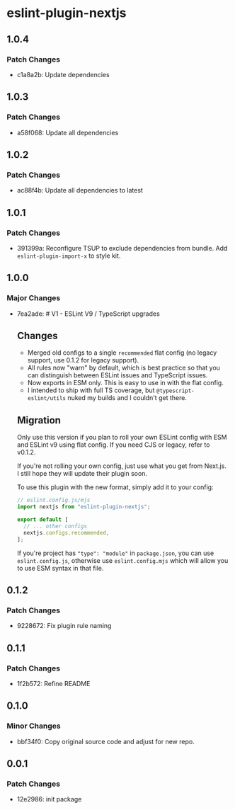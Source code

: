 # eslint-plugin-nextjs

## 1.0.4

### Patch Changes

- c1a8a2b: Update dependencies

## 1.0.3

### Patch Changes

- a58f068: Update all dependencies

## 1.0.2

### Patch Changes

- ac88f4b: Update all dependencies to latest

## 1.0.1

### Patch Changes

- 391399a: Reconfigure TSUP to exclude dependencies from bundle. Add `eslint-plugin-import-x` to style kit.

## 1.0.0

### Major Changes

- 7ea2ade: # V1 - ESLint V9 / TypeScript upgrades

  ## Changes
  - Merged old configs to a single `recommended` flat config (no legacy support, use 0.1.2 for legacy support).
  - All rules now "warn" by default, which is best practice so that you can distinguish between ESLint issues and TypeScript issues.
  - Now exports in ESM only. This is easy to use in with the flat config.
  - I intended to ship with full TS coverage, but `@typescript-eslint/utils` nuked my builds and I couldn't get there.

  ## Migration

  Only use this version if you plan to roll your own ESLint config with ESM and ESLint v9 using flat config. If you need CJS or legacy, refer to v0.1.2.

  If you're not rolling your own config, just use what you get from Next.js. I still hope they will update their plugin soon.

  To use this plugin with the new format, simply add it to your config:

  ```js
  // eslint.config.js/mjs
  import nextjs from "eslint-plugin-nextjs";

  export default [
    // ... other configs
    nextjs.configs.recommended,
  ];
  ```

  If you're project has `"type": "module"` in `package.json`, you can use `eslint.config.js`, otherwise use `eslint.config.mjs` which will allow you to use ESM syntax in that file.

## 0.1.2

### Patch Changes

- 9228672: Fix plugin rule naming

## 0.1.1

### Patch Changes

- 1f2b572: Refine README

## 0.1.0

### Minor Changes

- bbf34f0: Copy original source code and adjust for new repo.

## 0.0.1

### Patch Changes

- 12e2986: init package
